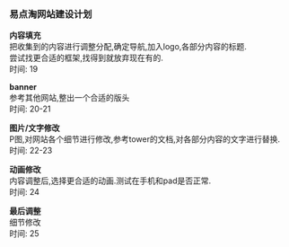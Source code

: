 ### 易点淘网站建设计划
**内容填充**  
把收集到的内容进行调整分配,确定导航,加入logo,各部分内容的标题.  
尝试找更合适的框架,找得到就放弃现在有的.  
时间:  19  

**banner**  
参考其他网站,整出一个合适的版头  
时间:  20-21  

**图片/文字修改**  
P图,对网站各个细节进行修改,参考tower的文档,对各部分内容的文字进行替换.  
时间:  22-23  

**动画修改**  
内容调整后,选择更合适的动画.测试在手机和pad是否正常.  
时间:  24  

**最后调整**  
细节修改  
时间:  25  

